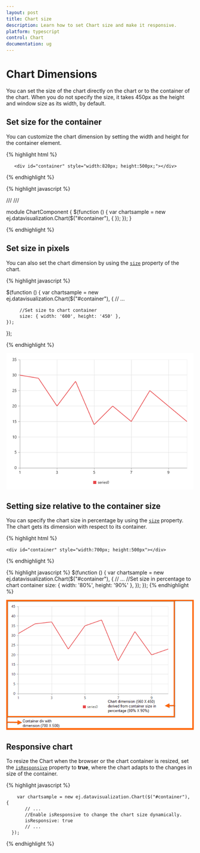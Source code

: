 ```yaml
---
layout: post
title: Chart size
description: Learn how to set Chart size and make it responsive. 
platform: typescript
control: Chart
documentation: ug
---
```


# Chart Dimensions

You can set the size of the chart directly on the chart or to the container of the chart. When you do not specify the size, it takes 450px as the height and window size as its width, by default. 

## Set size for the container

You can customize the chart dimension by setting the width and height for the container element. 

{% highlight html %}

       <div id="container" style="width:820px; height:500px;"></div>

{% endhighlight %}

{% highlight javascript %}

/// <reference path="tsfiles/jquery.d.ts" />
/// <reference path="tsfiles/ej.web.all.d.ts" />

module ChartComponent {
    $(function () {
        var chartsample = new ej.datavisualization.Chart($("#container"), {
        });
    });
}

{% endhighlight %}


## Set size in pixels

You can also set the chart dimension by using the [`size`](../api/ejchart#members:size) property of the chart. 

{% highlight javascript %}


$(function () {
        var chartsample = new ej.datavisualization.Chart($("#container"), {
         // ...
    
         //Set size to chart container
         size: { width: '600', height: '450' },
    });
});


{% endhighlight %}

![](Chart-Dimensions_images/Chart-Dimensions_img1.png)


## Setting size relative to the container size

You can specify the chart size in percentage by using the [`size`](../api/ejchart#members:size) property. The chart gets its dimension with respect to its container.

{% highlight html %}

    <div id="container" style="width:700px; height:500px"></div>

   {% endhighlight %}

   {% highlight javascript %}
     $(function () {
        var chartsample = new ej.datavisualization.Chart($("#container"), {
              // ...
              //Set size in percentage to chart container
              size: { width: '80%', height: '90%' },
           });
     });
{% endhighlight %}

![](Chart-Dimensions_images/Chart-Dimensions_img2.png)


## Responsive chart

To resize the Chart when the browser or the chart container is resized, set the [`isResponsive`](../api/ejchart#members:isResponsive) property to **true**, where the chart adapts to the changes in size of the container.

{% highlight javascript %}

        var chartsample = new ej.datavisualization.Chart($("#container"), {
           // ...
           //Enable isResponsive to change the chart size dynamically.
           isResponsive: true           
           // ...
      });

{% endhighlight %} 
